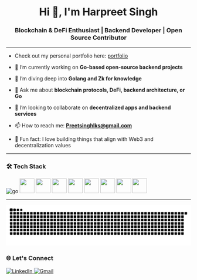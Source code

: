 <h1 align="center">Hi 👋, I'm Harpreet Singh</h1>
<h3 align="center">Blockchain & DeFi Enthusiast | Backend Developer | Open Source Contributor</h3>



---
-   Check out my personal portfolio here: [portfolio](https://portfolio-flame-phi-27.vercel.app)



- 🔭 I’m currently working on **Go-based open-source backend projects**
- 🌱 I’m diving deep into **Golang and Zk for knowledge**
- 💬 Ask me about **blockchain protocols, DeFi, backend architecture, or Go**
- 🤝 I’m looking to collaborate on **decentralized apps and backend services**
- 📫 How to reach me: **Preetsinghlks@gmail.com**
- 🧠 Fun fact: I love building things that align with Web3 and decentralization values

---

### 🛠️ Tech Stack

<p align="left">
  <img src="https://cdn.jsdelivr.net/gh/devicons/devicon/icons/go/go-original.svg" alt="go" width="40" height="40"/>
  <img src="https://cdn.jsdelivr.net/gh/devicons/devicon/icons/javascript/javascript-original.svg" width="40" height="40"/>
  <img src="https://cdn.jsdelivr.net/gh/devicons/devicon/icons/react/react-original.svg" width="40" height="40"/>
  <img src="https://cdn.jsdelivr.net/gh/devicons/devicon/icons/nextjs/nextjs-original.svg" width="40" height="40"/>
  <img src="https://cdn.jsdelivr.net/gh/devicons/devicon/icons/nodejs/nodejs-original.svg" width="40" height="40"/>
  <img src="https://cdn.jsdelivr.net/gh/devicons/devicon/icons/express/express-original.svg" width="40" height="40"/>
  <img src="https://cdn.jsdelivr.net/gh/devicons/devicon/icons/solidity/solidity-original.svg" width="40" height="40"/>
  <img src="https://cdn.jsdelivr.net/gh/devicons/devicon/icons/python/python-original.svg" width="40" height="40"/>
  <img src="https://cdn.jsdelivr.net/gh/devicons/devicon/icons/cplusplus/cplusplus-original.svg" width="40" height="40"/>
</p>

---

<p align = "center">
	<img src = "https://github.com/7oSkaaa/7oSkaaa/blob/output/github-contribution-grid-snake.svg?" alt = "Snake Game"/>
</p>



### 🌐 Let's Connect

<p align="left">
  <a href="https://www.linkedin.com/in/harpreet-singh-792362256" target="_blank">
    <img src="https://cdn.jsdelivr.net/gh/devicons/devicon/icons/linkedin/linkedin-original.svg" alt="LinkedIn" height="30" width="30" />
  </a>
  <a href="mailto:Preetsinghlks@gmail.com">
    <img src="https://img.icons8.com/fluency/48/gmail.png" height="30" width="30" alt="Gmail"/>
  </a>
</p>

